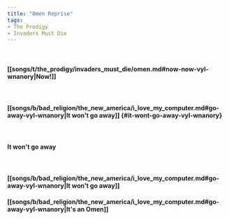 ```yaml
---
title: "Omen Reprise"
tags:
- The Prodigy
- Invaders Must Die
---
```

&nbsp;
#### [[songs/t/the_prodigy/invaders_must_die/omen.md#now-now-vyl-wnanory|Now!]]
&nbsp;
#### [[songs/b/bad_religion/the_new_america/i_love_my_computer.md#go-away-vyl-wnanory|It won't go away]] {#it-wont-go-away-vyl-wnanory}
&nbsp;
#### It won't go away
&nbsp;
#### [[songs/b/bad_religion/the_new_america/i_love_my_computer.md#go-away-vyl-wnanory|It won't go away]]
#### [[songs/b/bad_religion/the_new_america/i_love_my_computer.md#go-away-vyl-wnanory|It's an Omen]]
